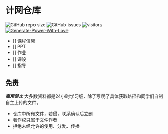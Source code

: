 # 计网仓库

![GitHub repo size](https://img.shields.io/github/repo-size/SCU-CS/ComputerNetwork)
![GitHub issues](https://img.shields.io/github/issues/SCU-CS/ComputerNetwork)
![visitors](https://visitor-badge.glitch.me/badge?page_id=SCU-CS.ComputerNetwork)
[![Generate-Power-With-Love](https://img.shields.io/badge/Generate--Power--With-Love-red)](https://github.com/SCU-CS/Contributors)

- [] 课程信息
- [] PPT
- [] 作业
- [] 课设
- [] 指导

## 免责

***商用禁止*** 大多数资料都是24小时学习版，除了写明了具体获取路径和同学们自制自主上传的文件。

- 仓库中所有文件，若侵，联系确认后立删
- 著作权只属于文件作者
- 拒绝未经允许的使用、分发、传播